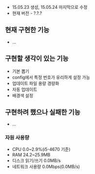 * 15.05.23 생성, 15.05.24 마지막으로 수정  
 * 현재 버전 - ?.?.?

## 현재 구현한 기능
 * ...

## 구현할 생각이 있는 기능
 * 기본 뽑기
 * config에서 특정 번호가 유리하게 설정 가능
 * 업데이트 파일 용량 경량화
 * 자동 업데이트
 * 배경색 설정

## 구현하려 했으나 실패한 기능
 * ...

### 자원 사용량
 * CPU 0.0~2.9%(i5-4670 기준)
 * RAM 24.2~25.9MB
 * 디스크 읽기/쓰기 0.0MB/s
 * 네트워크 사용량 0.0Mbps(0.0MB/s)

